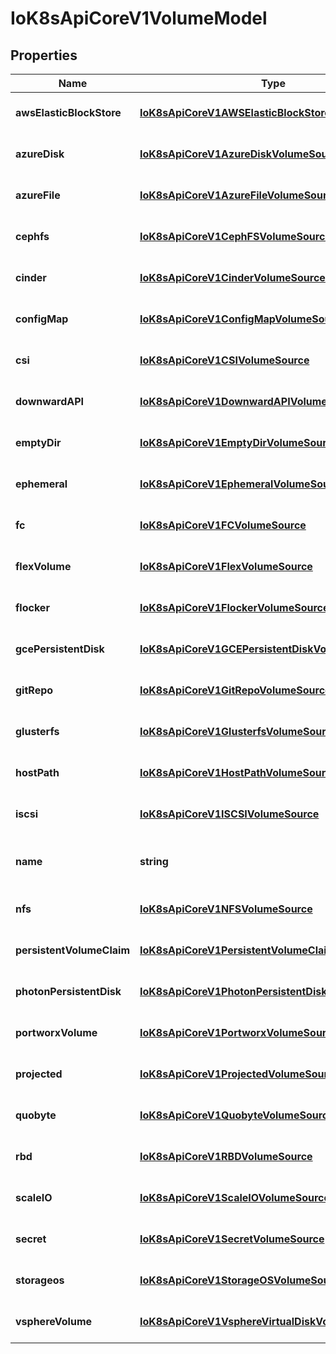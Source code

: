# IoK8sApiCoreV1VolumeModel

## Properties

Name | Type | Description | Notes
------------ | ------------- | ------------- | -------------
**awsElasticBlockStore** | [**IoK8sApiCoreV1AWSElasticBlockStoreVolumeSource**](IoK8sApiCoreV1AWSElasticBlockStoreVolumeSource.md) |  | [optional] [default to undefined]
**azureDisk** | [**IoK8sApiCoreV1AzureDiskVolumeSource**](IoK8sApiCoreV1AzureDiskVolumeSource.md) |  | [optional] [default to undefined]
**azureFile** | [**IoK8sApiCoreV1AzureFileVolumeSource**](IoK8sApiCoreV1AzureFileVolumeSource.md) |  | [optional] [default to undefined]
**cephfs** | [**IoK8sApiCoreV1CephFSVolumeSource**](IoK8sApiCoreV1CephFSVolumeSource.md) |  | [optional] [default to undefined]
**cinder** | [**IoK8sApiCoreV1CinderVolumeSource**](IoK8sApiCoreV1CinderVolumeSource.md) |  | [optional] [default to undefined]
**configMap** | [**IoK8sApiCoreV1ConfigMapVolumeSource**](IoK8sApiCoreV1ConfigMapVolumeSource.md) |  | [optional] [default to undefined]
**csi** | [**IoK8sApiCoreV1CSIVolumeSource**](IoK8sApiCoreV1CSIVolumeSource.md) |  | [optional] [default to undefined]
**downwardAPI** | [**IoK8sApiCoreV1DownwardAPIVolumeSource**](IoK8sApiCoreV1DownwardAPIVolumeSource.md) |  | [optional] [default to undefined]
**emptyDir** | [**IoK8sApiCoreV1EmptyDirVolumeSource**](IoK8sApiCoreV1EmptyDirVolumeSource.md) |  | [optional] [default to undefined]
**ephemeral** | [**IoK8sApiCoreV1EphemeralVolumeSource**](IoK8sApiCoreV1EphemeralVolumeSource.md) |  | [optional] [default to undefined]
**fc** | [**IoK8sApiCoreV1FCVolumeSource**](IoK8sApiCoreV1FCVolumeSource.md) |  | [optional] [default to undefined]
**flexVolume** | [**IoK8sApiCoreV1FlexVolumeSource**](IoK8sApiCoreV1FlexVolumeSource.md) |  | [optional] [default to undefined]
**flocker** | [**IoK8sApiCoreV1FlockerVolumeSource**](IoK8sApiCoreV1FlockerVolumeSource.md) |  | [optional] [default to undefined]
**gcePersistentDisk** | [**IoK8sApiCoreV1GCEPersistentDiskVolumeSource**](IoK8sApiCoreV1GCEPersistentDiskVolumeSource.md) |  | [optional] [default to undefined]
**gitRepo** | [**IoK8sApiCoreV1GitRepoVolumeSource**](IoK8sApiCoreV1GitRepoVolumeSource.md) |  | [optional] [default to undefined]
**glusterfs** | [**IoK8sApiCoreV1GlusterfsVolumeSource**](IoK8sApiCoreV1GlusterfsVolumeSource.md) |  | [optional] [default to undefined]
**hostPath** | [**IoK8sApiCoreV1HostPathVolumeSource**](IoK8sApiCoreV1HostPathVolumeSource.md) |  | [optional] [default to undefined]
**iscsi** | [**IoK8sApiCoreV1ISCSIVolumeSource**](IoK8sApiCoreV1ISCSIVolumeSource.md) |  | [optional] [default to undefined]
**name** | **string** | name of the volume. Must be a DNS_LABEL and unique within the pod. More info: https://kubernetes.io/docs/concepts/overview/working-with-objects/names/#names | [default to undefined]
**nfs** | [**IoK8sApiCoreV1NFSVolumeSource**](IoK8sApiCoreV1NFSVolumeSource.md) |  | [optional] [default to undefined]
**persistentVolumeClaim** | [**IoK8sApiCoreV1PersistentVolumeClaimVolumeSource**](IoK8sApiCoreV1PersistentVolumeClaimVolumeSource.md) |  | [optional] [default to undefined]
**photonPersistentDisk** | [**IoK8sApiCoreV1PhotonPersistentDiskVolumeSource**](IoK8sApiCoreV1PhotonPersistentDiskVolumeSource.md) |  | [optional] [default to undefined]
**portworxVolume** | [**IoK8sApiCoreV1PortworxVolumeSource**](IoK8sApiCoreV1PortworxVolumeSource.md) |  | [optional] [default to undefined]
**projected** | [**IoK8sApiCoreV1ProjectedVolumeSource**](IoK8sApiCoreV1ProjectedVolumeSource.md) |  | [optional] [default to undefined]
**quobyte** | [**IoK8sApiCoreV1QuobyteVolumeSource**](IoK8sApiCoreV1QuobyteVolumeSource.md) |  | [optional] [default to undefined]
**rbd** | [**IoK8sApiCoreV1RBDVolumeSource**](IoK8sApiCoreV1RBDVolumeSource.md) |  | [optional] [default to undefined]
**scaleIO** | [**IoK8sApiCoreV1ScaleIOVolumeSource**](IoK8sApiCoreV1ScaleIOVolumeSource.md) |  | [optional] [default to undefined]
**secret** | [**IoK8sApiCoreV1SecretVolumeSource**](IoK8sApiCoreV1SecretVolumeSource.md) |  | [optional] [default to undefined]
**storageos** | [**IoK8sApiCoreV1StorageOSVolumeSource**](IoK8sApiCoreV1StorageOSVolumeSource.md) |  | [optional] [default to undefined]
**vsphereVolume** | [**IoK8sApiCoreV1VsphereVirtualDiskVolumeSource**](IoK8sApiCoreV1VsphereVirtualDiskVolumeSource.md) |  | [optional] [default to undefined]


